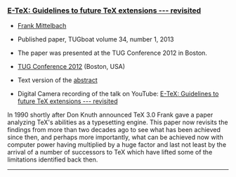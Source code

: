 

### <a href="{{site.baseurl}}/publications/2012-FMi-TUB-tb106mittelbach-e-tex-revisited.pdf" target="_blank" onclick="vgwPixelCall('22a96dd7bbe64a03bc837f79aaf9e174');">E-TeX: Guidelines to future TeX extensions --- revisited</a>

+ [Frank Mittelbach]({{site.baseurl}}/about/team/#frank-mittelbach)
+ Published paper, TUGboat volume 34, number 1, 2013
+ The paper was presented at the TUG Conference 2012 in Boston.

+ [TUG Conference 2012](http://tug.org/tug2012/) (Boston, USA)
+ Text version of the <a href="{{site.baseurl}}/publications/2012-FMi-TUB-tb106mittelbach-e-tex-revisited-abstract.txt" target="_blank" onclick="vgwPixelCall('22a96dd7bbe64a03bc837f79aaf9e174');">abstract</a>
+ Digital Camera recording of the talk on YouTube: [E-TeX: Guidelines to future TeX extensions --- revisited](http://youtu.be/qXS27F5NxUg) 


In 1990 shortly after Don Knuth announced TeX 3.0 Frank gave a paper
analyzing TeX's abilities as a typesetting engine.  This paper now
revisits the findings from more than two decades ago to see what has
been achieved since then, and perhaps more importantly, what can be
achieved now with computer power having multiplied by a huge factor
and last not least by the arrival of a number of successors to TeX
which have lifted some of the limitations identified back then.

***

